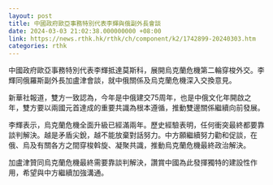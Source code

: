 ```yaml
---
layout: post
title: 中國政府歐亞事務特別代表李輝與俄副外長會談
date: 2024-03-03 21:02:38.000000000 +08:00
link: https://news.rthk.hk/rthk/ch/component/k2/1742899-20240303.htm
categories: rthk
---
```


中國政府歐亞事務特別代表李輝抵達莫斯科，展開烏克蘭危機第二輪穿梭外交。李輝同俄羅斯副外長加盧津會談，就中俄關係及烏克蘭危機深入交換意見。

新華社報道，雙方一致認為，今年是中俄建交75周年，也是中俄文化年開啟之年，雙方要以兩國元首達成的重要共識為根本遵循，推動雙邊關係繼續向前發展。

李輝表示，烏克蘭危機全面升級已經滿兩年。歷史經驗表明，任何衝突最終都要靠談判解決。越是矛盾尖銳，越不能放棄對話努力。中方願繼續努力勸和促談，在俄、烏及有關各方之間穿梭斡旋、凝聚共識，推動烏克蘭危機最終政治解決。

加盧津贊同烏克蘭危機最終需要靠談判解決，讚賞中國為此發揮獨特的建設性作用，希望與中方繼續加強溝通。

